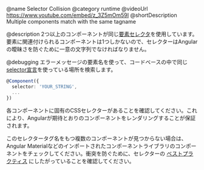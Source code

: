 @name Selector Collision 
@category runtime
@videoUrl https://www.youtube.com/embed/z_3Z5mOm59I
@shortDescription Multiple components match with the same tagname

@description
2つ以上のコンポーネントが同じ[要素セレクタ](https://angular.jp/guide/component-overview#specifying-a-components-css-selector)を使用しています。要素に関連付けられるコンポーネントは1つしかないので、セレクターはAngularの曖昧さを防ぐために一意の文字列でなければなりません。

@debugging
エラーメッセージの要素名を使って、コードベースの中で同じ[selector宣言](https://angular.jp/guide/architecture-components)を使っている場所を検索します。

```typescript
@Component({
  selector: 'YOUR_STRING',
  ...
})
```

各コンポーネントに固有のCSSセレクターがあることを確認してください。これにより、Angularが期待とおりのコンポーネントをレンダリングすることが保証されます。

このセレクタータグ名をもつ複数のコンポーネントが見つからない場合は、Angular Materialなどのインポートされたコンポーネントライブラリのコンポーネントをチェックしてください。衝突を防ぐために、セレクターの [ベストプラクティス](https://angular.jp/guide/styleguide#component-selectors) にしたがっていることを確認してください。
